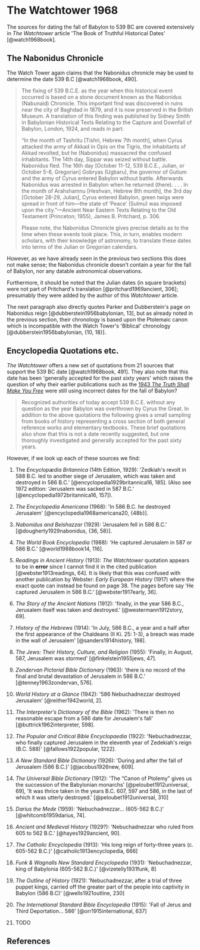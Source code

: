 # The Watchtower 1968

The sources for dating the fall of Babylon to 539 BC are covered extensively in _The Watchtower_ article 'The Book of
Truthful Historical Dates' [@watch1968book].

## The Nabonidus Chronicle

The Watch Tower again claims that the Nabonidus chronicle may be used to determine the date 539 B.C [@watch1968book,
490].

> The fixing of 539 B.C.E. as the year when this historical event occurred is based on a stone document known as the
> Nabonidus (Nabunaid) Chronicle. This important find was discovered in ruins near the city of Baghdad in 1879, and it
> is now preserved in the British Museum. A translation of this finding was published by Sidney Smith in Babylonian
> Historical Texts Relating to the Capture and Downfall of Babylon, London, 1924, and reads in part:
>
> “In the month of Tashritu \[Tishri, Hebrew 7th month\], when Cyrus attacked the army of Akkad in Opis on the Tigris,
> the inhabitants of Akkad revolted, but he (Nabonidus) massacred the confused inhabitants. The 14th day, Sippar was
> seized without battle. Nabonidus fled. The 16th day \[October 11-12, 539 B.C.E., Julian, or October 5-6, Gregorian\]
> Gobryas (Ugbaru), the governor of Gutium and the army of Cyrus entered Babylon without battle. Afterwards Nabonidus
> was arrested in Babylon when he returned (there). . . . In the month of Arahshamnu \[Heshvan, Hebrew 8th month\], the
> 3rd day \[October 28-29, Julian\], Cyrus entered Babylon, green twigs were spread in front of him—the state of ‘Peace’
> (Sulmu) was imposed upon the city.”—Ancient Near Eastern Texts Relating to the Old Testament (Princeton; 1955), James
> B. Pritchard, p. 306.
>
> Please note, the Nabonidus Chronicle gives precise details as to the time when these events took place. This, in turn,
> enables modern scholars, with their knowledge of astronomy, to translate these dates into terms of the Julian or
> Gregorian calendars.

However, as we have already seen in the previous two sections this does not make sense; the Nabonidus chronicle doesn't
contain a year for the fall of Babylon, nor any datable astronomical observations.

Furthermore, it should be noted that the Julian dates (in square brackets) were not part of Pritchard's translation
[@pritchard1969ancient, 306]; presumably they were added by the author of this _Watchtower_ article.

The next paragraph also directly quotes Parker and Dubberstein's page on Nabonidus reign [@dubberstein1956babylonian,
13], but as already noted in the previous section, their chronology is based upon the Ptolemaic canon which is
incompatible with the Watch Tower's 'Biblical' chronology [@dubberstein1956babylonian, {10, 18}].

## Encyclopedia Quotations etc.

_The Watchtower_ offers a new set of quotations from 21 sources that support the 539 BC date [@watch1968book, 491]. They
also note that this date has been 'generally accepted for the past sixty years' which raises the question of why their
earlier publications such as the [1943 _The Truth Shall Make You Free_](./1943.md) were still using incorrect dates for
the fall of Babylon?

> Recognized authorities of today accept 539 B.C.E. without any question as the year Babylon was overthrown by Cyrus the
> Great. In addition to the above quotations the following gives a small sampling from books of history representing a
> cross section of both general reference works and elementary textbooks. These brief quotations also show that this is
> not a date recently suggested, but one thoroughly investigated and generally accepted for the past sixty years.

However, if we look up each of these sources we find:

1. The _Encyclopædia Britannica_ (14th Edition, 1929): 'Zedkiah's revolt in 588 B.C. led to another siege of Jerusalem,
   which was taken and destroyed in 586 B.C.' [@encyclopedia1929britannica16, 185]. (Also see 1972 edition: 'Jerusalem
   was sacked in 587 B.C.' [@encyclopedia1972britannica16, 157]).

2. _The Encyclopedia Americana_ (1968): 'In 586 B.C. he destroyed Jerusalem' [@encyclopedia1968americana20, {48b}].

3. _Nabonidus and Belshazzar_ (1929): 'Jerusalem fell in 586 B.C.' [@dougherty1929nabonidus, {36, 58}].

4. _The World Book Encyclopedia_ (1988): 'He captured Jerusalem in 587 or 586 B.C.' [@world1988book14, 116].

5. _Readings in Ancient History_ (1913): _The Watchtower_ quotation appears to be in **error** since I cannot find it in
   the cited publication [@webster1913readings, 64]. It is likely that this was confused with another publication by
   Webster: _Early European History_ (1917) where the exact quote can instead be found on page 38. The pages before say
   'He captured Jerusalem in 586 B.C.' [@webster1917early, 36].

6. _The Story of the Ancient Nations_ (1912): 'finally, in the year 586 B.C., Jerusalem itself was taken and destroyed.'
   [@westermann1912story, 69].

7. _History of the Hebrews_ (1914): 'In July, 586 B.C., a year and a half after the first appearance of the Chaldeans
   (II Ki. 25: 1-3), a breach was made in the wall of Jerusalem' [@sanders1914history, 198].

8. _The Jews: Their History, Culture, and Religion_ (1955): 'Finally, in August, 587, Jerusalem was stormed'
   [@finkelstein1955jews, 47].

9. _Zondervan Pictorial Bible Dictionary_ (1963): 'there is no record of the final and brutal devastation of Jerusalem
   in 586 B.C.' [@tenney1963zondervan, 576].

10. _World History at a Glance_ (1942): '586 Nebuchadnezzar destroyed Jerusalem' [@reither1942world, 2].

11. _The Interpreter’s Dictionary of the Bible_ (1962): 'There is then no reasonable escape from a 586 date for
    Jerusalem's fall' [@buttrick1962interpreter, 598].

12. _The Popular and Critical Bible Encyclopaedia_ (1922): 'Nebuchadnezzar, who finally captured Jerusalem in the
    eleventh year of Zedekiah's reign (B.C. 588)' [@fallows1922popular, 1222].

13. _A New Standard Bible Dictionary_ (1926): 'During and after the fall of Jerusalem (586 B.C.)' [@jacobus1926new,
    609].

14. _The Universal Bible Dictionary_ (1912): 'The “Canon of Ptolemy” gives us the succession of the Babylonian monarchs'
    [@peloubet1912universal, 69], 'It was thrice taken in the years B.C. 607, 597 and 586, in the last of which it was
    utterly destroyed.' [@peloubet1912universal, 310]

15. _Darius the Mede_ (1959): 'Nebuchadnezzar... (605-562 B.C.)' [@whitcomb1959darius, 74].

16. _Ancient and Medieval History_ (1929?): 'Nebuchadnezzar who ruled from 605 to 562 B.C.' [@hayes1929ancient, 90].

17. _The Catholic Encyclopedia_ (1913): 'His long reign of forty-three years (c. 605-562 B.C.)'
    [@catholic1913encyclopedia, 666]

18. _Funk & Wagnalls New Standard Encyclopedia_ (1931): 'Nebuchadnezzar, king of Babylonia (605-562 B.C.)'
    [@vizetelly1931funk, 8]

19. _The Outline of History_ (1921): 'Nebuchadnezzar, after a trial of three puppet kings, carried off the greater part
    of the people into captivity in Babylon (586 B.C)' [@wells1921outline, 230]

20. _The International Standard Bible Encyclopedia_ (1915): 'Fall of Jerus and Third Deportation... 586'
    [@orr1915international, 637]

21. TODO

## References
